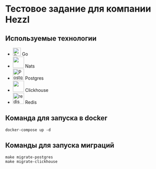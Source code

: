 # Тестовое задание для компании Hezzl
## Используемые технологии
- <img width="25" src="https://user-images.githubusercontent.com/25181517/192149581-88194d20-1a37-4be8-8801-5dc0017ffbbe.png" alt="Go" title="Go"/> Go
- <img width="35" src="https://upload.wikimedia.org/wikipedia/commons/9/9c/NATS-logo.png" /> Nats
- <img width="35" src="https://user-images.githubusercontent.com/25181517/117208740-bfb78400-adf5-11eb-97bb-09072b6bedfc.png" alt="PostgreSQL" title="PostgreSQL"/> Postgres
- <img width="35" src="https://asset.brandfetch.io/idnezyZEJm/id_CPPYVKt.jpeg" /> Clickhouse
- <img width="35" src="https://user-images.githubusercontent.com/25181517/182884894-d3fa6ee0-f2b4-4960-9961-64740f533f2a.png" alt="redis" title="redis"/> Redis

## Команда для запуска в docker
```
docker-compose up -d
```
## Команды для запуска миграций
```
make migrate-postgres
make migrate-clickhouse
```
